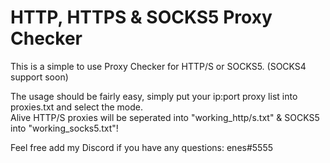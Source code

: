 # HTTP, HTTPS & SOCKS5 Proxy Checker

This is a simple to use Proxy Checker for HTTP/S or SOCKS5. (SOCKS4 support soon)

The usage should be fairly easy, simply put your ip:port proxy list into proxies.txt and select the mode.<br>
Alive HTTP/S proxies will be seperated into "working_http/s.txt" & SOCKS5 into "working_socks5.txt"!

Feel free add my Discord if you have any questions: enes#5555
